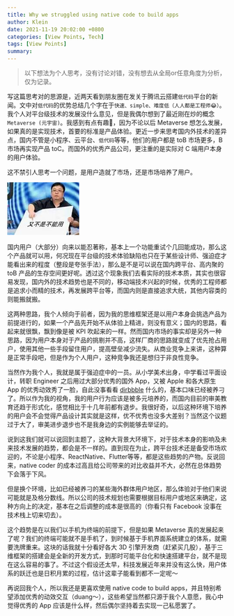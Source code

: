 ```yaml
---
title: Why we struggled using native code to build apps
author: Klein
date: 2021-11-19 20:02:00 +0800
categories: [View Points, Tech]
tags: [View Points]
summary: 
---
```


> 以下想法为个人思考，没有讨论对错，没有想去从全局or任意角度为分析，仅为记录。

写这篇思考对的思源是，近两天看到朋友圈在发关于腾讯云搭建`低代码`平台的新闻。文中对`低代码`的优势总结几个字在于`快速、simple、难度低（人人都是工程师😂）`。我个人对平台级技术的发展没什么意见，但是我偶尔想到了最近刚在炒的概念 `Metaverse (元宇宙)`。我感到有点有趣🤔，因为不论以后 Metaverse 想怎么发展，如果真的是实现技术，首要的标准是产品体验。更近一步来思考国内外技术的差异点，国内不管是小程序、云平台、`低代码`等等，他们的用户都是 toB 市场更多，B 市场再实现产品 toC。而国外的优秀产品公司，更注重的是实际对 C 端用户本身的用户体验。

这不禁引人思考一个问题，是用户造就了市场，还是市场培养了用户。

![又不是不能用](https://github.com/Mioke/resources/raw/master/PostsResources/why_struggled_native/3a17eb8c5fbcdda0579c6bac1f51fd140b0702000000d23600000000020200be_600.png)

国内用户（大部分）向来以能忍著称，基本上一个功能重试个几回能成功，那么这个产品就可以用，何况现在平台级的技术体验缺陷也只在于某些设计师、强迫症才能看出来的程度（整段是夸张手法），那么是不是可以说在国内跨平台、高内聚的 toB 产品的生存空间更好呢。透过这个现象我们去看实际的技术本质，其实也很容易发现，国内外的技术趋势也是不同的，移动端技术兴起的时候，优秀的工程师都是追求小而精的技术，再发展跨平台等，而国内则是直接追求大统，其他内容类的则能搬就搬。

这两种思路，我个人倾向于前者，因为我的思维框架还是以用户本身会挑选产品为前提进行的，如果一个产品先开始不从体验上精进，则没有意义；国内的思路，看起来就很飘，飘到像是被 KPI 吹起来的一样。然而国内市场的事实却是另外一种思路，因为用户本身对于产品的挑剔并不高，这样厂商的思路就变成了优先抢占用户，使用其他一些手段留住用户，提高壁垒减少流失。从商业竞争上来讲，这种算是正常手段吧，但是作为个人用户，这种竞争我还是想归于非良性竞争。

当然作为我个人，我就是属于强迫症中的一员。从小学美术出身，中学看过平面设计，转职 Engineer 之后用过大部分优秀的国外 App，又被 Apple 和各大原生 App 的优秀动效秀了一脸，自此没事看看 [dirbbble](https://dribbble.com/) 什么的，基本口味已经被养刁了。所以作为我的视角，我的用户行为应该是被多元培养的，而国内目前的审美教育还趋于形式化，感觉相比于十几年前都有退步。我很好奇，以后这种环境下培养的用户会不会觉得产品设计其实就是这样，优不优秀也没多大差别？当然这个议题过于大了，审美进步退步也不是我身边的实例能够去举证的。

说到这我们就可以说回到主题了，这种大背景大环境下，对于技术本身的影响及未来技术发展的趋势，都会是不一样的。直到现在为止，跨平台技术还是备受市场欢迎的，不论是小程序、ReactNative、Flutter等等，都是这些趋势的产物。反说回来，native coder 的成本过高且给公司带来的对比收益并不大，必然在总体趋势下会落于下风。

但是换个环境，比如已经被养刁的某些海外群体用户地区，那么体验对于他们来说可能就是及格分数线。所以公司的技术规划也需要根据目标用户或地区来确定，这种方向上的决定，基本在之后调整的成本是很高的（你看只有 Facebook 没事在技术栈上切来切去）。

这个趋势是在以我们以手机为终端的前提下，但是如果 Metaverse 真的发展起来了呢？我们的终端可能就不是手机了，到时候基于手机界面系统建立的体系，就需要洗牌重来。这块的话我就十分看好各大 3D 引擎开发商（赶紧买几股），基于三维框架的搭建会是全新的开发方式，到那时可能平台化和快速搭建平台，就不是现在这么容易的事了。不过这个假设还太早，科技发展近年来并没有这么快，用户体系的跃迁也是日积月累的过程，估计这辈子能看到都不一定呢～

再说回我个人，所以我还是更喜欢使用 native code to build apps，并且特别希望添加优秀的动效交互（duang～），这些希望当然都只源于我个人意愿，我心中觉得优秀的 App 应该是什么样，然后偶尔坚持着去实现一己私愿罢了。
